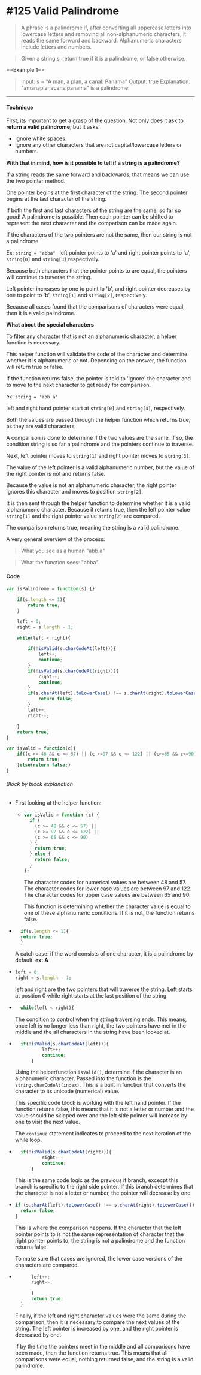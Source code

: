 # #125 Valid Palindrome

> A phrase is a palindrome if, after converting all uppercase letters into lowercase letters and removing all non-alphanumeric characters, it reads the same forward and backward. Alphanumeric characters include letters and numbers.

> Given a string s, return true if it is a palindrome, or false otherwise.

==Example 1==

> Input: s = "A man, a plan, a canal: Panama"
> Output: true
> Explanation: "amanaplanacanalpanama" is a palindrome.

---

#### Technique

First, its important to get a grasp of the question.
Not only does it ask to **return a valid palindrome**, but it asks:

- Ignore white spaces.
- Ignore any other characters that are not capital/lowercase letters or numbers.

**With that in mind, how is it possible to tell if a string is a palindrome?**

If a string reads the same forward and backwards, that means we can use the two pointer method.

One pointer begins at the first character of the string. The second pointer begins at the last character of the string.

If both the first and last characters of the string are the same, so far so good! A palindrome is possible. Then each pointer can be shifted to represent the next character and the comparison can be made again.

If the characters of the two pointers are not the same, then our string is not a palindrome.

Ex:
`string = "abba" `
left pointer points to 'a' and right pointer points to 'a', `string[0]` and `string[3]` respectively.

Because both characters that the pointer points to are equal, the pointers will continue to traverse the string.

Left pointer increases by one to point to 'b', and right pointer decreases by one to point to 'b', `string[1]` and `string[2]`, respectively.

Because all cases found that the comparisons of characters were equal, then it is a valid palindrome.

**What about the special characters**

To filter any character that is not an alphanumeric character, a helper function is necessary.

This helper function will validate the code of the character and determine whether it is alphanumeric or not. Depending on the answer, the function will return true or false.

If the function returns false, the pointer is told to 'ignore' the character and to move to the next character to get ready for comparison.

ex:
`string = 'abb.a'`

left and right hand pointer start at `string[0]` and `string[4]`, respectively.

Both the values are passed through the helper function which returns true, as they are valid characters.

A comparison is done to determine if the two values are the same. If so, the condition string is so far a palindrome and the pointers continue to traverse.

Next, left pointer moves to `string[1]` and right pointer moves to `string[3]`.

The value of the left pointer is a valid alphanumeric number, but the value of the right pointer is not and returns false.

Because the value is not an alphanumeric character, the right pointer ignores this character and moves to position `string[2]`.

It is then sent through the helper function to determine whether it is a valid alphanumeric character. Because it returns true, then the left pointer value `string[1]` and the right pointer value `string[2]` are compared.

The comparison returns true, meaning the string is a valid palindrome.

A very general overview of the process:

> What you see as a human "abb.a"

> What the function sees: "abba"

#### Code

```javascript
var isPalindrome = function(s) {}

    if(s.length <= 1){
        return true;
    }

    left = 0;
    right = s.length - 1;

    while(left < right){

        if(!isValid(s.charCodeAt(left))){
            left++;
            continue;
        }
        if(!isValid(s.charCodeAt(right))){
            right--;
            continue;
        }
        if(s.charAt(left).toLowerCase() !== s.charAt(right).toLowerCase()){
            return false;
        }
        left++;
        right--;

    }
    return true;
}

var isValid = function(c){
    if((c >= 48 && c <= 57) || (c >=97 && c <= 122) || (c>=65 && c<=90)){
        return true;
    }else{return false;}
}
```

###### Block by block explanation

- First looking at the helper function:

  - ```javascript
    var isValid = function (c) {
      if (
        (c >= 48 && c <= 57) ||
        (c >= 97 && c <= 122) ||
        (c >= 65 && c <= 90)
      ) {
        return true;
      } else {
        return false;
      }
    };
    ```

    The character codes for numerical values are between 48 and 57.
    The character codes for lower case values are between 97 and 122.
    The character codes for upper case values are between 65 and 90.

    This function is determining whether the character value is equal to one of these alphanumeric conditions. If it is not, the function returns false.

- ```JavaScript
    if(s.length <= 1){
    return true;
    }
  ```

  A catch case: if the word consists of one character, it is a palindrome by default. **ex: A**
  <br />

- ```javascript
  left = 0;
  right = s.length - 1;
  ```

  left and right are the two pointers that will traverse the string. Left starts at position 0 while right starts at the last position of the string.
  <br />

- ```JavaScript
    while(left < right){
  ```
  The condition to control when the string traversing ends. This means, once left is no longer less than right, the two pointers have met in the middle and the all characters in the string have been looked at.
  <br />
- ```JavaScript
    if(!isValid(s.charCodeAt(left))){
            left++;
            continue;
        }
  ```

  Using the helperfunction `isValid()`, determine if the character is an alphanumeric character. Passed into the function is the `string.charCodeAt(index)`. This is a built in function that converts the character to its unicode (numerical) value.

  This specific code block is working with the left hand pointer.
  If the function returns false, this means that it is not a letter or number and the value should be skipped over and the left side pointer will increase by one to visit the next value.

  The `continue` statement indicates to proceed to the next iteration of the while loop.
  <br />

- ```javascript
    if(!isValid(s.charCodeAt(right))){
            right--;
            continue;
        }
  ```

  This is the same code logic as the previous if branch, excecpt this branch is specific to the right side pointer. If this branch determines that the character is not a letter or number, the pointer will decrease by one.

- ```javascript
  if (s.charAt(left).toLowerCase() !== s.charAt(right).toLowerCase()) {
    return false;
  }
  ```

  This is where the comparison happens.
  If the character that the left pointer points to is not the same representation of character that the right pointer points to, the string is not a palindrome and the function returns false.

  To make sure that cases are ignored, the lower case versions of the characters are compared.

- ```javascript
        left++;
        right--;

        }
        return true;
    }
  ```

  Finally, if the left and right character values were the same during the comparison, then it is necessary to compare the next values of the string. The left pointer is increased by one, and the right pointer is decreased by one.

  If by the time the pointers meet in the middle and all comparisons have been made, then the function returns true. This means that all comparisons were equal, nothing returned false, and the string is a valid palindrome.
